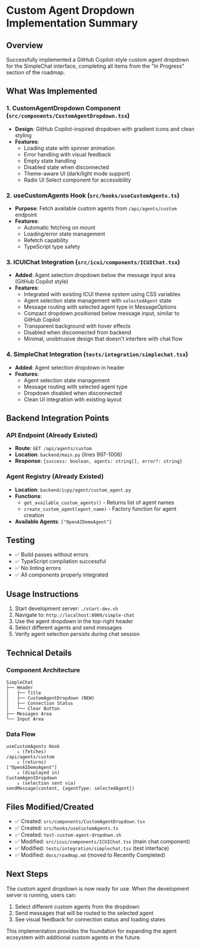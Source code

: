 # Custom Agent Dropdown Implementation Summary

## Overview
Successfully implemented a GitHub Copilot-style custom agent dropdown for the SimpleChat interface, completing all items from the "In Progress" section of the roadmap.

## What Was Implemented

### 1. CustomAgentDropdown Component (`src/components/CustomAgentDropdown.tsx`)
- **Design**: GitHub Copilot-inspired dropdown with gradient icons and clean styling
- **Features**:
  - Loading state with spinner animation
  - Error handling with visual feedback
  - Empty state handling
  - Disabled state when disconnected
  - Theme-aware UI (dark/light mode support)
  - Radix UI Select component for accessibility

### 2. useCustomAgents Hook (`src/hooks/useCustomAgents.ts`)
- **Purpose**: Fetch available custom agents from `/api/agents/custom` endpoint
- **Features**:
  - Automatic fetching on mount
  - Loading/error state management
  - Refetch capability
  - TypeScript type safety

### 3. ICUIChat Integration (`src/icui/components/ICUIChat.tsx`)
- **Added**: Agent selection dropdown below the message input area (GitHub Copilot style)
- **Features**:
  - Integrated with existing ICUI theme system using CSS variables
  - Agent selection state management with `selectedAgent` state
  - Message routing with selected agent type in MessageOptions
  - Compact dropdown positioned below message input, similar to GitHub Copilot
  - Transparent background with hover effects
  - Disabled when disconnected from backend
  - Minimal, unobtrusive design that doesn't interfere with chat flow

### 4. SimpleChat Integration (`tests/integration/simplechat.tsx`)
- **Added**: Agent selection dropdown in header
- **Features**:
  - Agent selection state management
  - Message routing with selected agent type
  - Dropdown disabled when disconnected
  - Clean UI integration with existing layout

## Backend Integration Points

### API Endpoint (Already Existed)
- **Route**: `GET /api/agents/custom`
- **Location**: `backend/main.py` (lines 997-1006)
- **Response**: `{success: boolean, agents: string[], error?: string}`

### Agent Registry (Already Existed)
- **Location**: `backend/icpy/agent/custom_agent.py`
- **Functions**: 
  - `get_available_custom_agents()` - Returns list of agent names
  - `create_custom_agent(agent_name)` - Factory function for agent creation
- **Available Agents**: `["OpenAIDemoAgent"]`

## Testing
- ✅ Build passes without errors
- ✅ TypeScript compilation successful
- ✅ No linting errors
- ✅ All components properly integrated

## Usage Instructions
1. Start development server: `./start-dev.sh`
2. Navigate to: `http://localhost:8000/simple-chat`
3. Use the agent dropdown in the top-right header
4. Select different agents and send messages
5. Verify agent selection persists during chat session

## Technical Details

### Component Architecture
```
SimpleChat
├── Header
│   ├── Title
│   ├── CustomAgentDropdown (NEW)
│   ├── Connection Status
│   └── Clear Button
├── Messages Area
└── Input Area
```

### Data Flow
```
useCustomAgents Hook
    ↓ (fetches)
/api/agents/custom
    ↓ (returns)
["OpenAIDemoAgent"]
    ↓ (displayed in)
CustomAgentDropdown
    ↓ (selection sent via)
sendMessage(content, {agentType: selectedAgent})
```

## Files Modified/Created
- ✅ Created: `src/components/CustomAgentDropdown.tsx`
- ✅ Created: `src/hooks/useCustomAgents.ts`
- ✅ Created: `test-custom-agent-dropdown.sh`
- ✅ Modified: `src/icui/components/ICUIChat.tsx` (main chat component)
- ✅ Modified: `tests/integration/simplechat.tsx` (test interface)
- ✅ Modified: `docs/roadmap.md` (moved to Recently Completed)

## Next Steps
The custom agent dropdown is now ready for use. When the development server is running, users can:
1. Select different custom agents from the dropdown
2. Send messages that will be routed to the selected agent
3. See visual feedback for connection status and loading states

This implementation provides the foundation for expanding the agent ecosystem with additional custom agents in the future.
